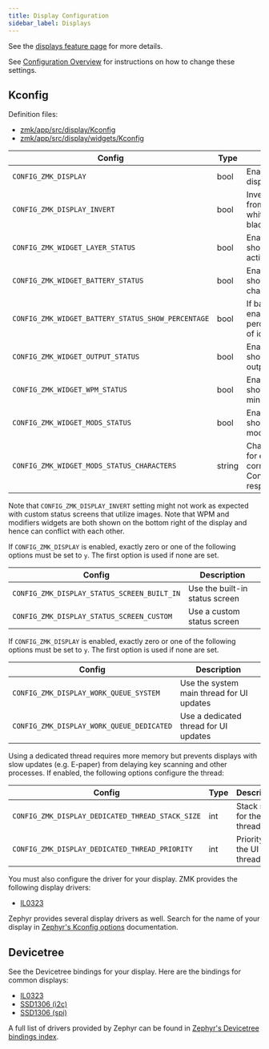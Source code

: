 ```yaml
---
title: Display Configuration
sidebar_label: Displays
---
```


See the [displays feature page](../features/displays.md) for more details.

See [Configuration Overview](index.md) for instructions on how to change these settings.

## Kconfig

Definition files:

- [zmk/app/src/display/Kconfig](https://github.com/zmkfirmware/zmk/blob/main/app/src/display/Kconfig)
- [zmk/app/src/display/widgets/Kconfig](https://github.com/zmkfirmware/zmk/blob/main/app/src/display/widgets/Kconfig)

| Config                                             | Type   | Description                                                                               | Default |
| -------------------------------------------------- | ------ | ----------------------------------------------------------------------------------------- | ------- |
| `CONFIG_ZMK_DISPLAY`                               | bool   | Enable support for displays                                                               | n       |
| `CONFIG_ZMK_DISPLAY_INVERT`                        | bool   | Invert display colors from black-on-white to white-on-black                               | n       |
| `CONFIG_ZMK_WIDGET_LAYER_STATUS`                   | bool   | Enable a widget to show the highest, active layer                                         | y       |
| `CONFIG_ZMK_WIDGET_BATTERY_STATUS`                 | bool   | Enable a widget to show battery charge information                                        | y       |
| `CONFIG_ZMK_WIDGET_BATTERY_STATUS_SHOW_PERCENTAGE` | bool   | If battery widget is enabled, show percentage instead of icons                            | n       |
| `CONFIG_ZMK_WIDGET_OUTPUT_STATUS`                  | bool   | Enable a widget to show the current output (USB/BLE)                                      | y       |
| `CONFIG_ZMK_WIDGET_WPM_STATUS`                     | bool   | Enable a widget to show words per minute                                                  | n       |
| `CONFIG_ZMK_WIDGET_MODS_STATUS`                    | bool   | Enable a widget to show active modifiers                                                  | n       |
| `CONFIG_ZMK_WIDGET_MODS_STATUS_CHARACTERS`         | string | Characters to show for each modifier, corresponding to Control/Alt/Shift/GUI respectively | "CASG"  |

Note that `CONFIG_ZMK_DISPLAY_INVERT` setting might not work as expected with custom status screens that utilize images.
Note that WPM and modifiers widgets are both shown on the bottom right of the display and hence can conflict with each other.

If `CONFIG_ZMK_DISPLAY` is enabled, exactly zero or one of the following options must be set to `y`. The first option is used if none are set.

| Config                                      | Description                    |
| ------------------------------------------- | ------------------------------ |
| `CONFIG_ZMK_DISPLAY_STATUS_SCREEN_BUILT_IN` | Use the built-in status screen |
| `CONFIG_ZMK_DISPLAY_STATUS_SCREEN_CUSTOM`   | Use a custom status screen     |

If `CONFIG_ZMK_DISPLAY` is enabled, exactly zero or one of the following options must be set to `y`. The first option is used if none are set.

| Config                                    | Description                               |
| ----------------------------------------- | ----------------------------------------- |
| `CONFIG_ZMK_DISPLAY_WORK_QUEUE_SYSTEM`    | Use the system main thread for UI updates |
| `CONFIG_ZMK_DISPLAY_WORK_QUEUE_DEDICATED` | Use a dedicated thread for UI updates     |

Using a dedicated thread requires more memory but prevents displays with slow updates (e.g. E-paper) from delaying key scanning and other processes. If enabled, the following options configure the thread:

| Config                                           | Type | Description                  | Default |
| ------------------------------------------------ | ---- | ---------------------------- | ------- |
| `CONFIG_ZMK_DISPLAY_DEDICATED_THREAD_STACK_SIZE` | int  | Stack size for the UI thread | 2048    |
| `CONFIG_ZMK_DISPLAY_DEDICATED_THREAD_PRIORITY`   | int  | Priority for the UI thread   | 5       |

You must also configure the driver for your display. ZMK provides the following display drivers:

- [IL0323](https://github.com/zmkfirmware/zmk/blob/main/app/drivers/display/Kconfig.il0323)

Zephyr provides several display drivers as well. Search for the name of your display in [Zephyr's Kconfig options](https://docs.zephyrproject.org/latest/kconfig.html) documentation.

## Devicetree

See the Devicetree bindings for your display. Here are the bindings for common displays:

- [IL0323](https://github.com/zmkfirmware/zmk/blob/main/app/dts/bindings/display/gooddisplay%2Cil0323.yaml)
- [SSD1306 (i2c)](https://docs.zephyrproject.org/latest/build/dts/api/bindings/display/solomon,ssd1306fb-i2c.html)
- [SSD1306 (spi)](https://docs.zephyrproject.org/latest/build/dts/api/bindings/display/solomon,ssd1306fb-spi.html)

A full list of drivers provided by Zephyr can be found in [Zephyr's Devicetree bindings index](https://docs.zephyrproject.org/latest/build/dts/api/bindings.html).
